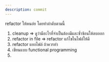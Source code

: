 ```yaml
---
description: commit
---
```


refactor ให้หนอ่ย โดยทำลำดับตามนี้
1. cleanup => ดูว่ามีอะไรที่จำเป็นต้องมีและซ้ำซ้อนให้ลบออก
2. refactor in file => refactor แก้ไขในไฟล์ให้ดี
3. refactor แยกไฟล์  ถ้าควรทำ
2. เขียนแบบ functional programming
3. 